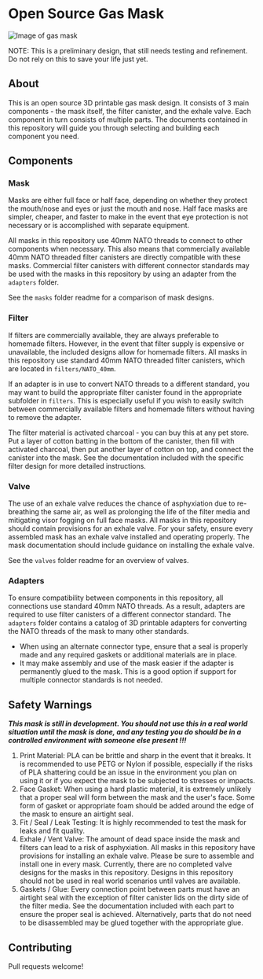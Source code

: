 # Open Source Gas Mask

![Image of gas mask](/images/gasmask.png)

NOTE: This is a preliminary design, that still needs testing and refinement.  Do not rely on this to save your life just yet.

## About

This is an open source 3D printable gas mask design. It consists of 3 main components - the mask itself, the filter canister, and the exhale valve. Each component in turn consists of multiple parts. The documents contained in this repository will guide you through selecting and building each component you need.

## Components

### Mask

Masks are either full face or half face, depending on whether they protect the mouth/nose and eyes or just the mouth and nose. Half face masks are simpler, cheaper, and faster to make in the event that eye protection is not necessary or is accomplished with separate equipment.

All masks in this repository use 40mm NATO threads to connect to other components when necessary. This also means that commercially available 40mm NATO threaded filter canisters are directly compatible with these masks. Commercial filter canisters with different connector standards may be used with the masks in this repository by using an adapter from the `adapters` folder.

See the `masks` folder readme for a comparison of mask designs.

### Filter

If filters are commercially available, they are always preferable to homemade filters. However, in the event that filter supply is expensive or unavailable, the included designs allow for homemade filters. All masks in this repository use standard 40mm NATO threaded filter canisters, which are located in `filters/NATO_40mm`.

If an adapter is in use to convert NATO threads to a different standard, you may want to build the appropriate filter canister found in the appropriate subfolder in `filters`. This is especially useful if you wish to easily switch between commercially available filters and homemade filters without having to remove the adapter.

The filter material is activated charcoal - you can buy this at any pet store. Put a layer of cotton batting in the bottom of the canister, then fill with activated charcoal, then put another layer of cotton on top, and connect the canister into the mask. See the documentation included with the specific filter design for more detailed instructions.

### Valve

The use of an exhale valve reduces the chance of asphyxiation due to re-breathing the same air, as well as prolonging the life of the filter media and mitigating visor fogging on full face masks. All masks in this repository should contain provisions for an exhale valve. For your safety, ensure every assembled mask has an exhale valve installed and operating properly. The mask documentation should include guidance on installing the exhale valve.

See the `valves` folder readme for an overview of valves.

### Adapters

To ensure compatibility between components in this repository, all connections use standard 40mm NATO threads. As a result, adapters are required to use filter canisters of a different connector standard. The `adapters` folder contains a catalog of 3D printable adapters for converting the NATO threads of the mask to many other standards.

* When using an alternate connector type, ensure that a seal is properly made and any required gaskets or additional materials are in place.
* It may make assembly and use of the mask easier if the adapter is permanently glued to the mask. This is a good option if support for multiple connector standards is not needed.

## Safety Warnings
***This mask is still in development. You should not use this in a real world situation until the mask is done, and any testing you do should be in a controlled environment with someone else present !!!***

1. Print Material: PLA can be brittle and sharp in the event that it breaks. It is recommended to use PETG or Nylon if possible, especially if the risks of PLA shattering could be an issue in the environment you plan on using it or if you expect the mask to be subjected to stresses or impacts.
2. Face Gasket: When using a hard plastic material, it is extremely unlikely that a proper seal will form between the mask and the user's face. Some form of gasket or appropriate foam should be added around the edge of the mask to ensure an airtight seal.
3. Fit / Seal / Leak Testing: It is highly recommended to test the mask for leaks and fit quality.
4. Exhale / Vent Valve: The amount of dead space inside the mask and filters can lead to a risk of asphyxiation. All masks in this repository have provisions for installing an exhale valve. Please be sure to assemble and install one in every mask. Currently, there are no completed valve designs for the masks in this repository. Designs in this repository should not be used in real world scenarios until valves are available.
5. Gaskets / Glue: Every connection point between parts must have an airtight seal with the exception of filter canister lids on the dirty side of the filter media. See the documentation included with each part to ensure the proper seal is achieved. Alternatively, parts that do not need to be disassembled may be glued together with the appropriate glue.

## Contributing

Pull requests welcome!
